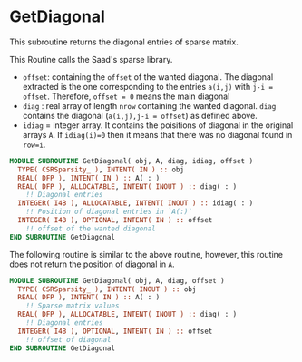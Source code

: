 # GetDiagonal

This subroutine returns the diagonal entries of sparse matrix.

This Routine calls the Saad's sparse library.

- `offset`: containing the `offset` of the wanted diagonal. The diagonal extracted is the one corresponding to the entries `a(i,j)` with `j-i = offset`. Therefore, `offset = 0` means the main diagonal
- `diag` : real array of length `nrow` containing the wanted diagonal. `diag` contains the diagonal (`a(i,j),j-i = offset`) as defined above.
- `idiag` = integer array. It contains the poisitions of diagonal in the original arrays `A`. If `idiag(i)=0` then it means that there was no diagonal found in `row=i`.

```fortran
MODULE SUBROUTINE GetDiagonal( obj, A, diag, idiag, offset )
  TYPE( CSRSparsity_ ), INTENT( IN ) :: obj
  REAL( DFP ), INTENT( IN ) :: A( : )
  REAL( DFP ), ALLOCATABLE, INTENT( INOUT ) :: diag( : )
    !! Diagonal entries
  INTEGER( I4B ), ALLOCATABLE, INTENT( INOUT ) :: idiag( : )
    !! Position of diagonal entries in `A(:)`
  INTEGER( I4B ), OPTIONAL, INTENT( IN ) :: offset
    !! offset of the wanted diagonal
END SUBROUTINE GetDiagonal
```

The following routine is similar to the above routine, however, this routine does not return the position of diagonal in `A`.

```fortran
MODULE SUBROUTINE GetDiagonal( obj, A, diag, offset )
  TYPE( CSRSparsity_ ), INTENT( INOUT ) :: obj
  REAL( DFP ), INTENT( IN ) :: A( : )
    !! Sparse matrix values
  REAL( DFP ), ALLOCATABLE, INTENT( INOUT ) :: diag( : )
    !! Diagonal entries
  INTEGER( I4B ), OPTIONAL, INTENT( IN ) :: offset
    !! offset of diagonal
END SUBROUTINE GetDiagonal
```
